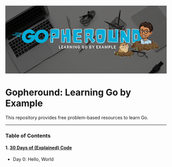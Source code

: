 ![project cover](https://raw.githubusercontent.com/caiomarte/go/main/.github/project-cover.png)

# Gopheround: Learning Go by Example
This repository provides free problem-based resources to learn Go.

---

### Table of Contents

#### 1. [30 Days of (Explained) Code](https://github.com/caiomarte/go/tree/main/30doec)
- Day 0: Hello, World
